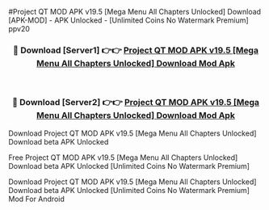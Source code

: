 #Project QT MOD APK v19.5 [Mega Menu All Chapters Unlocked] Download [APK-MOD] - APK Unlocked - [Unlimited Coins No Watermark Premium] ppv20



<div align="center">

<h3>🔴 Download [Server1] 👉👉 <a href="https://momento.my/?title=Project_QT_MOD_APK_v19.5_[Mega_Menu_All_Chapters_Unlocked]_Download">Project QT MOD APK v19.5 [Mega Menu All Chapters Unlocked] Download Mod Apk</a></h3><br>

<h3>🔴 Download [Server2] 👉👉 <a href="https://momento.my/?title=Project_QT_MOD_APK_v19.5_[Mega_Menu_All_Chapters_Unlocked]_Download">Project QT MOD APK v19.5 [Mega Menu All Chapters Unlocked] Download Mod Apk</a></h3>
</div>



Download Project QT MOD APK v19.5 [Mega Menu All Chapters Unlocked] Download beta APK Unlocked

Free Project QT MOD APK v19.5 [Mega Menu All Chapters Unlocked] Download beta APK Unlocked [Unlimited Coins No Watermark Premium]

Download Project QT MOD APK v19.5 [Mega Menu All Chapters Unlocked] Download beta APK Unlocked [Unlimited Coins No Watermark Premium] Mod For Android
